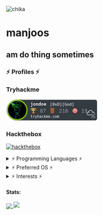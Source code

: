 ![chika](https://media1.tenor.com/images/8fd57274c414726ae2179a8340bd100c/tenor.gif)

# manjoos

## am do thing sometimes

### ⚡ Profiles ⚡

### Tryhackme
[ ![tryhackme](./icon/jondoe.png) ](https://tryhackme.com/p/jondoe)

### Hackthebox
[ ![hackthebox](https://www.hackthebox.eu/badge/image/361358)](https://www.hackthebox.eu/home/users/profile/361358)

<details>
<summary>⚡ Programming Languages ⚡</summary>
<br>
<img alt="C++" src="https://img.shields.io/badge/c++%20-%2300599C.svg?&style=for-the-badge&logo=c%2B%2B&ogoColor=white"/>
  
<img alt="Python" src="https://img.shields.io/badge/python%20-%2314354C.svg?&style=for-the-badge&logo=python&logoColor=white"/>

<img alt="Go" src="https://img.shields.io/badge/go-%2300ADD8.svg?&style=for-the-badge&logo=go&logoColor=white"/>

<img alt="C" src="https://img.shields.io/badge/c%20-%2300599C.svg?&style=for-the-badge&logo=c&logoColor=white"/>

</details>

<details>
<summary> ⚡ Preferred OS ⚡ </summary>
<br>
<img align="center" src="https://img.shields.io/badge/Manjaro%20-grey?style=for-the-badge&logo=Manjaro&logoColor=orange&labelColor=54487A">
</details>

<details>
<summary>⚡ Interests ⚡</summary>
<br>
<b>
  
Exploit Development
  
Reverse Engineering

Computer Science

Malware Development
</b>
</details>

#### Stats:
<a href="https://github.com/0xmanjoos">
  <img align="center" src="https://github-readme-stats.vercel.app/api/top-langs/?username=0xmanjoos&title_color=ffffff&text_color=c9cacc&icon_color=2bbc8a&bg_color=1d1f21">
</a>
<img src="https://github-readme-stats.vercel.app/api?username=0xmanjoos&show_icons=true&line_height=27&count_private=true&title_color=ffffff&text_color=c9cacc&icon_color=2bbc8a&bg_color=1d1f21"> 

